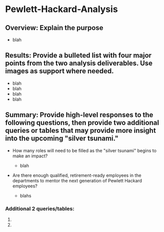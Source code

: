 # Pewlett-Hackard-Analysis

## Overview: Explain the purpose
- blah


## Results: Provide a bulleted list with four major points from the two analysis deliverables. Use images as support where needed.
- blah
- blah
- blah
- blah

## Summary: Provide high-level responses to the following questions, then provide two additional queries or tables that may provide more insight into the upcoming "silver tsunami."

- How many roles will need to be filled as the "silver tsunami" begins to make an impact?
  - blah

- Are there enough qualified, retirement-ready employees in the departments to mentor the next generation of Pewlett Hackard employees?
  - blahs

### Additional 2 queries/tables:
1)
2) 





